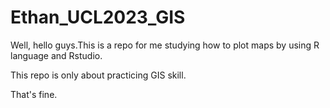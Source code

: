 # Ethan_UCL2023_GIS

Well, hello guys.This is a repo for me studying how to plot maps by using R language and Rstudio.

This repo is only about practicing GIS skill.

That's fine.
